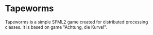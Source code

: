 # Tapeworms
Tapeworms is a simple SFML2 game created for distributed processing classes. It is based on game "Achtung, die Kurve!".